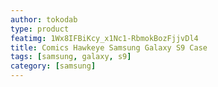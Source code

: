 ```yaml
---
author: tokodab
type: product
featimg: 1Wx8IFBiKcy_x1Nc1-RbmokBozFjjvDl4
title: Comics Hawkeye Samsung Galaxy S9 Case
tags: [samsung, galaxy, s9]
category: [samsung]
---
```

